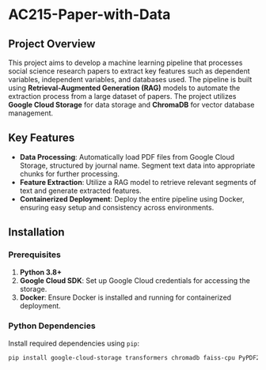 # AC215-Paper-with-Data

## Project Overview

This project aims to develop a machine learning pipeline that processes social science research papers to extract key features such as dependent variables, independent variables, and databases used. The pipeline is built using **Retrieval-Augmented Generation (RAG)** models to automate the extraction process from a large dataset of papers. The project utilizes **Google Cloud Storage** for data storage and **ChromaDB** for vector database management.

## Key Features

- **Data Processing**: Automatically load PDF files from Google Cloud Storage, structured by journal name. Segment text data into appropriate chunks for further processing.
- **Feature Extraction**: Utilize a RAG model to retrieve relevant segments of text and generate extracted features.
- **Containerized Deployment**: Deploy the entire pipeline using Docker, ensuring easy setup and consistency across environments.

## Installation

### Prerequisites

1. **Python 3.8+**
2. **Google Cloud SDK**: Set up Google Cloud credentials for accessing the storage.
3. **Docker**: Ensure Docker is installed and running for containerized deployment.

### Python Dependencies

Install required dependencies using `pip`:

```bash
pip install google-cloud-storage transformers chromadb faiss-cpu PyPDF2

